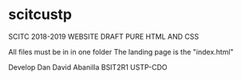 # scitcustp
SCITC 2018-2019 WEBSITE DRAFT
PURE HTML AND CSS

All files must be in in one folder
The landing page is the "index.html"

Develop Dan David Abanilla
BSIT2R1 USTP-CDO
